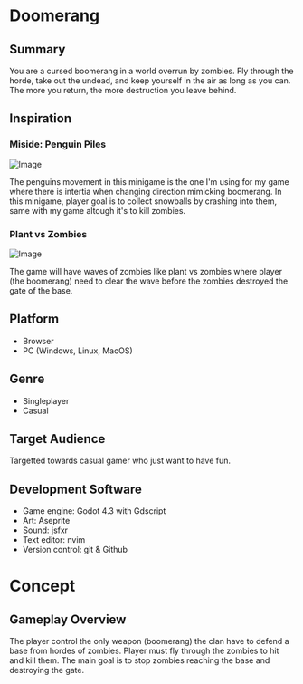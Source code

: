 # Doomerang
## Summary
You are a cursed boomerang in a world overrun by zombies. Fly through the horde, take out the undead, and keep yourself in the air as long as you can. The more you return, the more destruction you leave behind.

## Inspiration
### Miside: Penguin Piles
![Image](https://github.com/user-attachments/assets/c3b2ea1f-b3f0-4378-b7c2-ac0a5eea2e79)

The penguins movement in this minigame is the one I'm using for my game where there is intertia when changing direction mimicking boomerang.
In this minigame, player goal is to collect snowballs by crashing into them, same with my game altough it's to kill zombies.

### Plant vs Zombies
![Image](https://github.com/user-attachments/assets/63d7b22c-cdb3-4398-916e-38ce40e6360c)

The game will have waves of zombies like plant vs zombies where player (the boomerang) need to clear the wave before the zombies destroyed the gate of the base.

## Platform
- Browser
- PC (Windows, Linux, MacOS)

## Genre
- Singleplayer
- Casual

## Target Audience
Targetted towards casual gamer who just want to have fun.

## Development Software
- Game engine: Godot 4.3 with Gdscript
- Art: Aseprite
- Sound: jsfxr
- Text editor: nvim
- Version control: git & Github


# Concept
## Gameplay Overview
The player control the only weapon (boomerang) the clan have to defend a base from hordes of zombies. Player must fly through the zombies to hit and kill them. The main goal is to stop zombies reaching the base and destroying the gate.
